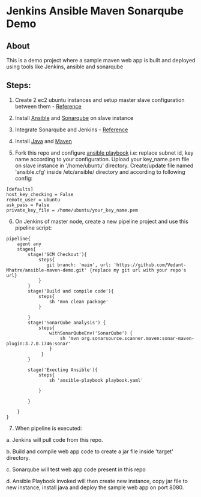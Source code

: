 # Jenkins Ansible Maven Sonarqube Demo

## About
This is a demo project where a sample maven web app is built and deployed using tools like Jenkins, ansible and sonarqube

## Steps:

1. Create 2 ec2 ubuntu instances and setup master slave configuration between them - [Reference](https://sensoumya94.medium.com/configure-jenkins-master-slave-architecture-in-aws-a6ea1bda4c0c)

2. Install [Ansible](https://docs.ansible.com/ansible/latest/installation_guide/intro_installation.html) and [Sonarqube](https://docs.sonarqube.org/latest/setup/install-server/) on slave instance

3. Integrate Sonarqube and Jenkins - [Reference](https://www.tatvasoft.com/blog/integrate-sonarqube-with-jenkins/)

4. Install [Java](https://linoxide.com/install-java-ubuntu-20-04/) and [Maven](https://linuxize.com/post/how-to-install-apache-maven-on-ubuntu-20-04/)


5. Fork this repo and configure [ansible playbook](https://github.com/Vedant-Mhatre/ansible-maven-demo/blob/main/playbook.yaml) i.e: replace subnet id, key name according to your configuration. Upload your key_name.pem file on slave instance in '/home/ubuntu' directory. Create/update file named 'ansible.cfg' inside /etc/ansible/ directory and according to following config:
```
[defaults]
host_key_checking = False
remote_user = ubuntu
ask_pass = False
private_key_file = /home/ubuntu/your_key_name.pem
```

6. On Jenkins of master node, create a new pipeline project and use this pipeline script:
```
pipeline{
    agent any
    stages{
        stage('SCM Checkout'){
            steps{
               git branch: 'main', url: 'https://github.com/Vedant-Mhatre/ansible-maven-demo.git' {replace my git url with your repo's url}
            }
        }
        stage('Build and compile code'){
            steps{
                sh 'mvn clean package'  
            }
            
        }
        stage('SonarQube analysis') {
            steps{
                withSonarQubeEnv('SonarQube') {
                    sh 'mvn org.sonarsource.scanner.maven:sonar-maven-plugin:3.7.0.1746:sonar'
                }
             }
        }
        
        stage('Execting Ansible'){
            steps{
                sh 'ansible-playbook playbook.yaml'
               
            }
            
        }
        
    }
}
```

7. When pipeline is executed:

a. Jenkins will pull code from this repo.

b. Build and compile web app code to create a jar file inside 'target' directory.

c. Sonarqube will test web app code present in this repo

d. Ansible Playbook invoked will then create new instance, copy jar file to new instance, install java and deploy the sample web app on port 8080. 